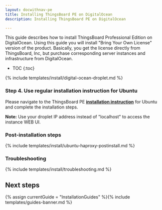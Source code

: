 ```yaml
---
layout: docwithnav-pe
title: Installing ThingsBoard PE on DigitalOcean 
description: Installing ThingsBoard PE on DigitalOcean

---
```


This guide describes how to install ThingsBoard Professional Edition on DigitalOcean. 
Using this guide you will install "Bring Your Own License" version of the product.
Basically, you get the license directly from ThingsBoard, Inc, but purchase corresponding server instances and infrastructure from DigitalOcean.       

* TOC
{:toc}


{% include templates/install/digital-ocean-droplet.md %} 

### Step 4. Use regular installation instruction for Ubuntu

Please navigate to the ThingsBoard PE [**installation instruction**](/docs/user-guide/install/pe/ubuntu/) 
for Ubuntu and complete the installation steps.

**Note:** Use your droplet IP address instead of "localhost" to access the instance WEB UI.

### Post-installation steps

{% include templates/install/ubuntu-haproxy-postinstall.md %}

### Troubleshooting

{% include templates/install/troubleshooting.md %}

## Next steps

{% assign currentGuide = "InstallationGuides" %}{% include templates/guides-banner.md %}




